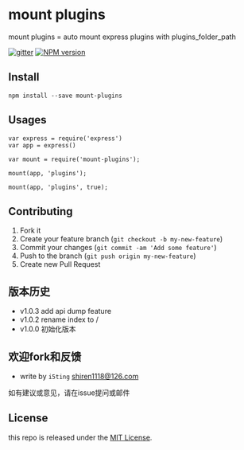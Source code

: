 # mount plugins

mount plugins = auto mount express plugins with plugins_folder_path

[![gitter][gitter-image]][gitter-url]
[![NPM version][npm-image]][npm-url]

## Install

    npm install --save mount-plugins

## Usages


```
var express = require('express')
var app = express()

var mount = require('mount-plugins');

mount(app, 'plugins');

mount(app, 'plugins', true);
```

## Contributing

1. Fork it
2. Create your feature branch (`git checkout -b my-new-feature`)
3. Commit your changes (`git commit -am 'Add some feature'`)
4. Push to the branch (`git push origin my-new-feature`)
5. Create new Pull Request


## 版本历史

- v1.0.3 add api dump feature
- v1.0.2 rename index to /
- v1.0.0 初始化版本


## 欢迎fork和反馈

- write by `i5ting` shiren1118@126.com

如有建议或意见，请在issue提问或邮件

## License

this repo is released under the [MIT
License](http://www.opensource.org/licenses/MIT).


[npm-image]: https://img.shields.io/npm/v/mount-plugins.svg?style=flat-square
[npm-url]: https://npmjs.org/package/mount-plugins
[gitter-image]: https://badges.gitter.im/Join%20Chat.svg
[gitter-url]: https://gitter.im/i5ting/mount-plugins?utm_source=badge&utm_medium=badge&utm_campaign=pr-badge&utm_content=badge